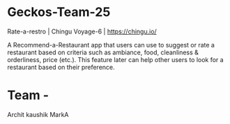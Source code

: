 # Geckos-Team-25
Rate-a-restro | Chingu Voyage-6 | https://chingu.io/

 A Recommend-a-Restaurant app that users can use to suggest or rate a restaurant based on criteria such as ambiance, food, cleanliness & orderliness, price (etc.). This feature later can help other users to look for a restaurant based on their preference.
 
 # Team - 
Archit kaushik
MarkA

